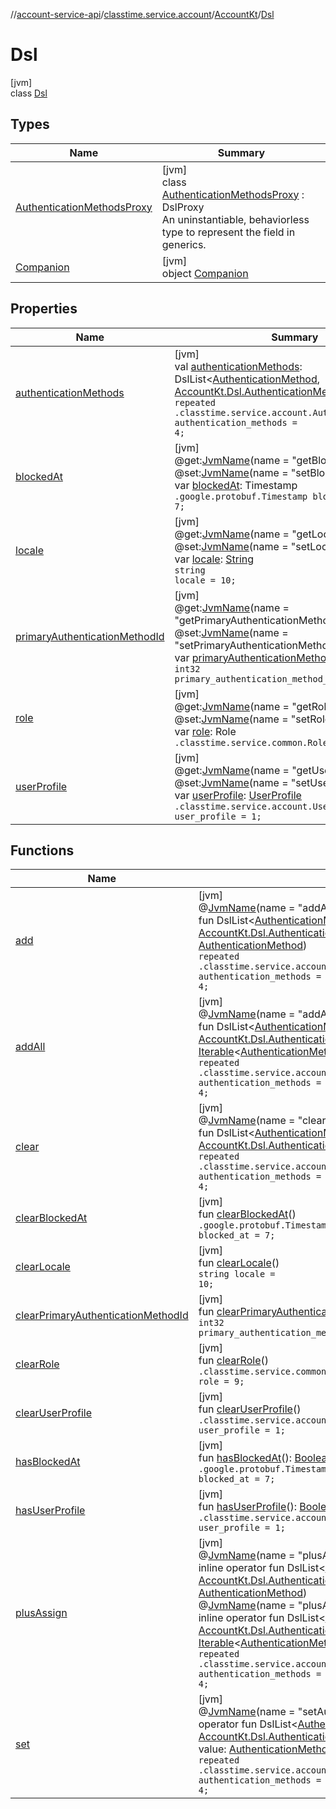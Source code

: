 //[account-service-api](../../../../index.md)/[classtime.service.account](../../index.md)/[AccountKt](../index.md)/[Dsl](index.md)

# Dsl

[jvm]\
class [Dsl](index.md)

## Types

| Name | Summary |
|---|---|
| [AuthenticationMethodsProxy](-authentication-methods-proxy/index.md) | [jvm]<br>class [AuthenticationMethodsProxy](-authentication-methods-proxy/index.md) : DslProxy<br>An uninstantiable, behaviorless type to represent the field in generics. |
| [Companion](-companion/index.md) | [jvm]<br>object [Companion](-companion/index.md) |

## Properties

| Name | Summary |
|---|---|
| [authenticationMethods](authentication-methods.md) | [jvm]<br>val [authenticationMethods](authentication-methods.md): DslList&lt;[AuthenticationMethod](../../-authentication-method/index.md), [AccountKt.Dsl.AuthenticationMethodsProxy](-authentication-methods-proxy/index.md)&gt;<br><code>repeated .classtime.service.account.AuthenticationMethod authentication_methods = 4;</code> |
| [blockedAt](blocked-at.md) | [jvm]<br>@get:[JvmName](https://kotlinlang.org/api/latest/jvm/stdlib/kotlin.jvm/-jvm-name/index.html)(name = &quot;getBlockedAt&quot;)<br>@set:[JvmName](https://kotlinlang.org/api/latest/jvm/stdlib/kotlin.jvm/-jvm-name/index.html)(name = &quot;setBlockedAt&quot;)<br>var [blockedAt](blocked-at.md): Timestamp<br><code>.google.protobuf.Timestamp blocked_at = 7;</code> |
| [locale](locale.md) | [jvm]<br>@get:[JvmName](https://kotlinlang.org/api/latest/jvm/stdlib/kotlin.jvm/-jvm-name/index.html)(name = &quot;getLocale&quot;)<br>@set:[JvmName](https://kotlinlang.org/api/latest/jvm/stdlib/kotlin.jvm/-jvm-name/index.html)(name = &quot;setLocale&quot;)<br>var [locale](locale.md): [String](https://kotlinlang.org/api/latest/jvm/stdlib/kotlin/-string/index.html)<br><code>string locale = 10;</code> |
| [primaryAuthenticationMethodId](primary-authentication-method-id.md) | [jvm]<br>@get:[JvmName](https://kotlinlang.org/api/latest/jvm/stdlib/kotlin.jvm/-jvm-name/index.html)(name = &quot;getPrimaryAuthenticationMethodId&quot;)<br>@set:[JvmName](https://kotlinlang.org/api/latest/jvm/stdlib/kotlin.jvm/-jvm-name/index.html)(name = &quot;setPrimaryAuthenticationMethodId&quot;)<br>var [primaryAuthenticationMethodId](primary-authentication-method-id.md): [Int](https://kotlinlang.org/api/latest/jvm/stdlib/kotlin/-int/index.html)<br><code>int32 primary_authentication_method_id = 2;</code> |
| [role](role.md) | [jvm]<br>@get:[JvmName](https://kotlinlang.org/api/latest/jvm/stdlib/kotlin.jvm/-jvm-name/index.html)(name = &quot;getRole&quot;)<br>@set:[JvmName](https://kotlinlang.org/api/latest/jvm/stdlib/kotlin.jvm/-jvm-name/index.html)(name = &quot;setRole&quot;)<br>var [role](role.md): Role<br><code>.classtime.service.common.Role role = 9;</code> |
| [userProfile](user-profile.md) | [jvm]<br>@get:[JvmName](https://kotlinlang.org/api/latest/jvm/stdlib/kotlin.jvm/-jvm-name/index.html)(name = &quot;getUserProfile&quot;)<br>@set:[JvmName](https://kotlinlang.org/api/latest/jvm/stdlib/kotlin.jvm/-jvm-name/index.html)(name = &quot;setUserProfile&quot;)<br>var [userProfile](user-profile.md): [UserProfile](../../-user-profile/index.md)<br><code>.classtime.service.account.UserProfile user_profile = 1;</code> |

## Functions

| Name | Summary |
|---|---|
| [add](add.md) | [jvm]<br>@[JvmName](https://kotlinlang.org/api/latest/jvm/stdlib/kotlin.jvm/-jvm-name/index.html)(name = &quot;addAuthenticationMethods&quot;)<br>fun DslList&lt;[AuthenticationMethod](../../-authentication-method/index.md), [AccountKt.Dsl.AuthenticationMethodsProxy](-authentication-methods-proxy/index.md)&gt;.[add](add.md)(value: [AuthenticationMethod](../../-authentication-method/index.md))<br><code>repeated .classtime.service.account.AuthenticationMethod authentication_methods = 4;</code> |
| [addAll](add-all.md) | [jvm]<br>@[JvmName](https://kotlinlang.org/api/latest/jvm/stdlib/kotlin.jvm/-jvm-name/index.html)(name = &quot;addAllAuthenticationMethods&quot;)<br>fun DslList&lt;[AuthenticationMethod](../../-authentication-method/index.md), [AccountKt.Dsl.AuthenticationMethodsProxy](-authentication-methods-proxy/index.md)&gt;.[addAll](add-all.md)(values: [Iterable](https://kotlinlang.org/api/latest/jvm/stdlib/kotlin.collections/-iterable/index.html)&lt;[AuthenticationMethod](../../-authentication-method/index.md)&gt;)<br><code>repeated .classtime.service.account.AuthenticationMethod authentication_methods = 4;</code> |
| [clear](clear.md) | [jvm]<br>@[JvmName](https://kotlinlang.org/api/latest/jvm/stdlib/kotlin.jvm/-jvm-name/index.html)(name = &quot;clearAuthenticationMethods&quot;)<br>fun DslList&lt;[AuthenticationMethod](../../-authentication-method/index.md), [AccountKt.Dsl.AuthenticationMethodsProxy](-authentication-methods-proxy/index.md)&gt;.[clear](clear.md)()<br><code>repeated .classtime.service.account.AuthenticationMethod authentication_methods = 4;</code> |
| [clearBlockedAt](clear-blocked-at.md) | [jvm]<br>fun [clearBlockedAt](clear-blocked-at.md)()<br><code>.google.protobuf.Timestamp blocked_at = 7;</code> |
| [clearLocale](clear-locale.md) | [jvm]<br>fun [clearLocale](clear-locale.md)()<br><code>string locale = 10;</code> |
| [clearPrimaryAuthenticationMethodId](clear-primary-authentication-method-id.md) | [jvm]<br>fun [clearPrimaryAuthenticationMethodId](clear-primary-authentication-method-id.md)()<br><code>int32 primary_authentication_method_id = 2;</code> |
| [clearRole](clear-role.md) | [jvm]<br>fun [clearRole](clear-role.md)()<br><code>.classtime.service.common.Role role = 9;</code> |
| [clearUserProfile](clear-user-profile.md) | [jvm]<br>fun [clearUserProfile](clear-user-profile.md)()<br><code>.classtime.service.account.UserProfile user_profile = 1;</code> |
| [hasBlockedAt](has-blocked-at.md) | [jvm]<br>fun [hasBlockedAt](has-blocked-at.md)(): [Boolean](https://kotlinlang.org/api/latest/jvm/stdlib/kotlin/-boolean/index.html)<br><code>.google.protobuf.Timestamp blocked_at = 7;</code> |
| [hasUserProfile](has-user-profile.md) | [jvm]<br>fun [hasUserProfile](has-user-profile.md)(): [Boolean](https://kotlinlang.org/api/latest/jvm/stdlib/kotlin/-boolean/index.html)<br><code>.classtime.service.account.UserProfile user_profile = 1;</code> |
| [plusAssign](plus-assign.md) | [jvm]<br>@[JvmName](https://kotlinlang.org/api/latest/jvm/stdlib/kotlin.jvm/-jvm-name/index.html)(name = &quot;plusAssignAuthenticationMethods&quot;)<br>inline operator fun DslList&lt;[AuthenticationMethod](../../-authentication-method/index.md), [AccountKt.Dsl.AuthenticationMethodsProxy](-authentication-methods-proxy/index.md)&gt;.[plusAssign](plus-assign.md)(value: [AuthenticationMethod](../../-authentication-method/index.md))<br>@[JvmName](https://kotlinlang.org/api/latest/jvm/stdlib/kotlin.jvm/-jvm-name/index.html)(name = &quot;plusAssignAllAuthenticationMethods&quot;)<br>inline operator fun DslList&lt;[AuthenticationMethod](../../-authentication-method/index.md), [AccountKt.Dsl.AuthenticationMethodsProxy](-authentication-methods-proxy/index.md)&gt;.[plusAssign](plus-assign.md)(values: [Iterable](https://kotlinlang.org/api/latest/jvm/stdlib/kotlin.collections/-iterable/index.html)&lt;[AuthenticationMethod](../../-authentication-method/index.md)&gt;)<br><code>repeated .classtime.service.account.AuthenticationMethod authentication_methods = 4;</code> |
| [set](set.md) | [jvm]<br>@[JvmName](https://kotlinlang.org/api/latest/jvm/stdlib/kotlin.jvm/-jvm-name/index.html)(name = &quot;setAuthenticationMethods&quot;)<br>operator fun DslList&lt;[AuthenticationMethod](../../-authentication-method/index.md), [AccountKt.Dsl.AuthenticationMethodsProxy](-authentication-methods-proxy/index.md)&gt;.[set](set.md)(index: [Int](https://kotlinlang.org/api/latest/jvm/stdlib/kotlin/-int/index.html), value: [AuthenticationMethod](../../-authentication-method/index.md))<br><code>repeated .classtime.service.account.AuthenticationMethod authentication_methods = 4;</code> |
